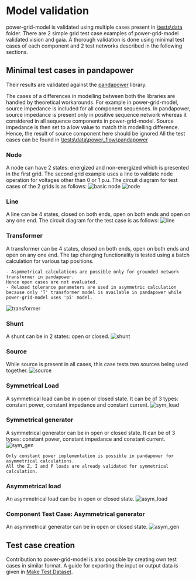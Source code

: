 <!--
SPDX-FileCopyrightText: 2022 Contributors to the Power Grid Model project <dynamic.grid.calculation@alliander.com>

SPDX-License-Identifier: MPL-2.0
-->

# Model validation

power-grid-model is validated using multiple cases present in [\tests\data](..\..\tests\data) folder.
There are 2 simple grid test case examples of power-grid-model validated vision and gaia. 
A thorough validation is done using minimal test cases of each component and 2 test networks described in the following sections.

## Minimal test cases in pandapower

Their results are validated against the [pandapower](http://www.pandapower.org/) library.

The cases of a differences in modelling between both the libraries are handled by theoretical workarounds.
For example in power-grid-model, source impedance is included for all component sequences. 
In pandapower, source impedance is present only in positive sequence network whereas it considered in all sequence components in power-grid-model.
Source impedance is then set to a low value to match this modelling difference. 
Hence, the result of source component here should be ignored
All the test cases can be found in [\tests\data\power_flow\pandapower](..\..\tests\data\power_flow\pandapower)

### Node 

A node can have 2 states: energized and non-energized which is presented in the first grid.
The second grid example uses a line to validate node operation for voltages other than 0 or 1 p.u.
The circuit diagram for test cases of the 2 grids is as follows:
![basic node](../images/validation/basic_node.svg)
![node](../images/validation/node.svg)

### Line

A line can be 4 states, closed on both ends, open on both ends and open on any one end.
The circuit diagram for the test case is as follows:
![line](../images/validation/line.svg)

### Transformer

A transformer can be 4 states, closed on both ends, open on both ends and open on any one end.
The tap changing functionality is tested using a batch calculation for various tap positions.

```{note}
- Asymmetrical calculations are possible only for grounded network transformer in pandapower. 
Hence open cases are not evaluated.
- Relaxed tolerance parameters are used in asymmetric calculation 
because only 'T' transformer model is available in pandapower while power-grid-model uses 'pi' model.
```
![transformer](../images/validation/transformer.svg)

### Shunt

A shunt can be in 2 states: open or closed.
![shunt](../images/validation/shunt.svg)

### Source

While source is present in all cases, this case tests two sources being used together.
![source](../images/validation/source.svg)

### Symmetrical Load

A symmetrical load can be in open or closed state. It can be of 3 types: constant power, constant impedance and constant current.
![sym_load](../images/validation/sym_load.svg)


### Symmetrical generator

A symmetrical generator can be in open or closed state. It can be of 3 types: constant power, constant impedance and constant current.
![sym_gen](../images/validation/sym_gen.svg)

```{note}
Only constant power implementation is possible in pandapower for asymmetrical calculations. 
All the Z, I and P loads are already validated for symmetrical calculation.
```

### Asymmetrical load

An asymmetrical load can be in open or closed state. 
![asym_load](../images/validation/asym_load.svg)

### Component Test Case: Asymmetrical generator

An asymmetrical generator can be in open or closed state.
![asym_gen](../images/validation/asym_gen.svg)

## Test case creation

Contribution to power-grid-model is also possible by creating own test cases in similar format. 
A guide for exporting the input or output data is given in [Make Test Dataset](..\examples\Make%20Test%20Dataset.ipynb).